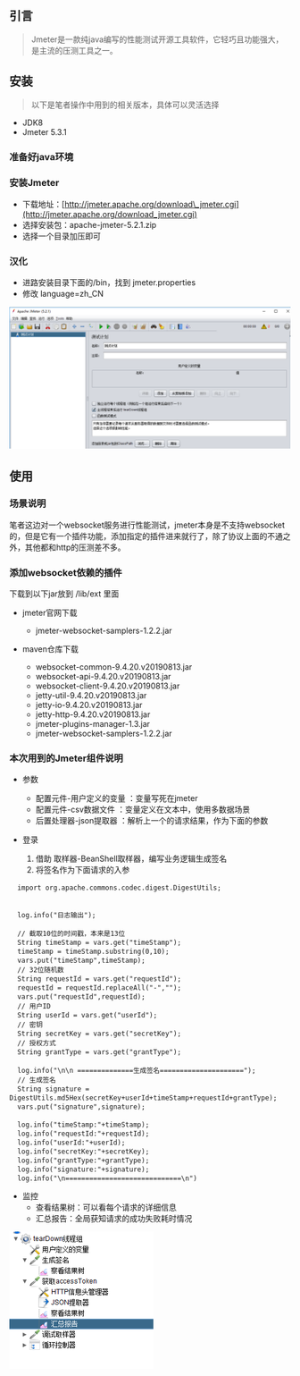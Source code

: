 ## 引言

> Jmeter是一款纯java编写的性能测试开源工具软件，它轻巧且功能强大，是主流的压测工具之一。

## 安装

> 以下是笔者操作中用到的相关版本，具体可以灵活选择

* JDK8
* Jmeter 5.3.1

### 准备好java环境

### 安装Jmeter

* 下载地址：[http://jmeter.apache.org/download\_jmeter.cgi](http://jmeter.apache.org/download_jmeter.cgi)
* 选择安装包：apache-jmeter-5.2.1.zip
* 选择一个目录加压即可

### 汉化

* 进路安装目录下面的/bin，找到 jmeter.properties
* 修改 language=zh\_CN

![](/assets/yace/jmeter.png)

## 使用

### 场景说明

笔者这边对一个websocket服务进行性能测试，jmeter本身是不支持websocket的，但是它有一个插件功能，添加指定的插件进来就行了，除了协议上面的不通之外，其他都和http的压测差不多。

### 添加websocket依赖的插件

下载到以下jar放到 /lib/ext 里面

* jmeter官网下载

  * jmeter-websocket-samplers-1.2.2.jar

* maven仓库下载

  * websocket-common-9.4.20.v20190813.jar
  * websocket-api-9.4.20.v20190813.jar
  * websocket-client-9.4.20.v20190813.jar
  * jetty-util-9.4.20.v20190813.jar
  * jetty-io-9.4.20.v20190813.jar
  * jetty-http-9.4.20.v20190813.jar
  * jmeter-plugins-manager-1.3.jar
  * jmeter-websocket-samplers-1.2.2.jar

### 本次用到的Jmeter组件说明

* 参数

  * 配置元件-用户定义的变量    ：变量写死在jmeter
  * 配置元件-csv数据文件    ：变量定义在文本中，使用多数据场景
  * 后置处理器-json提取器    ：解析上一个的请求结果，作为下面的参数

* 登录

  1. 借助 取样器-BeanShell取样器，编写业务逻辑生成签名
  2. 将签名作为下面请求的入参

```
  import org.apache.commons.codec.digest.DigestUtils;


  log.info("日志输出");

  // 截取10位的时间戳，本来是13位
  String timeStamp = vars.get("timeStamp");
  timeStamp = timeStamp.substring(0,10);
  vars.put("timeStamp",timeStamp);
  // 32位随机数
  String requestId = vars.get("requestId");
  requestId = requestId.replaceAll("-","");
  vars.put("requestId",requestId);
  // 用户ID
  String userId = vars.get("userId");
  // 密钥
  String secretKey = vars.get("secretKey");
  // 授权方式
  String grantType = vars.get("grantType");

  log.info("\n\n ==============生成签名=====================");
  // 生成签名
  String signature = DigestUtils.md5Hex(secretKey+userId+timeStamp+requestId+grantType);
  vars.put("signature",signature);

  log.info("timeStamp:"+timeStamp);
  log.info("requestId:"+requestId);
  log.info("userId:"+userId);
  log.info("secretKey:"+secretKey);
  log.info("grantType:"+grantType);
  log.info("signature:"+signature);
  log.info("\n=============================\n")
```

* 监控
  * 查看结果树：可以看每个请求的详细信息
  * 汇总报告：全局获知请求的成功失败耗时情况

![](/assets/yace/project.png)

